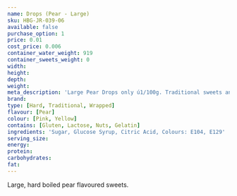 ```yaml
---
name: Drops (Pear - Large)
sku: HBG-JR-039-06
available: false
purchase_option: 1
price: 0.01
cost_price: 0.006
container_water_weight: 919
container_sweets_weight: 0
width: 
height: 
depth: 
weight: 
meta_description: 'Large Pear Drops only ú1/100g. Traditional sweets and more at Humbugs Confectionery Store. Specialists in satisfying your sweet tooth!'
brand: 
type: [Hard, Traditional, Wrapped]
flavour: [Pear]
colour: [Pink, Yellow]
contains: [Gluten, Lactose, Nuts, Gelatin]
ingredients: 'Sugar, Glucose Syrup, Citric Acid, Colours: E104, E129'
serving_size: 
energy: 
protein: 
carbohydrates: 
fat: 
---
```

Large, hard boiled pear flavoured sweets.